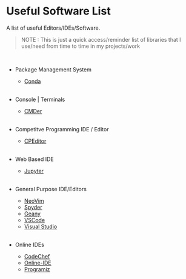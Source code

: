 # Useful Software List
A list of useful Editors/IDEs/Software. 

> NOTE : This is just a quick access/reminder list of libraries that I use/need from time to time in my projects/work

</br>

- Package Management System
  - [Conda](https://docs.conda.io/projects/conda/en/latest/user-guide/install/windows.html)

  </br>

- Console | Terminals
  - [CMDer](https://cmder.net/)

  </br>

- Competitve Programming IDE / Editor
  - [CPEditor](https://github.com/cpeditor/cpeditor)
  
  </br>

- Web Based IDE
  - [Jupyter](https://jupyter.org/)

  </br>

- General Purpose IDE/Editors
  - [NeoVim](https://github.com/neovim/neovim)
  - [Spyder](https://www.spyder-ide.org/)
  - [Geany](https://www.geany.org/)
  - [VSCode](https://code.visualstudio.com/)
  - [Visual Studio](https://visualstudio.microsoft.com/downloads/)

  </br>

- Online IDEs
  - [CodeChef](https://www.codechef.com/ide?itm_medium=navmenu&itm_campaign=ide)
  - [Online-IDE](https://www.online-ide.com/)
  - [Programiz](https://www.programiz.com/python-programming/online-compiler/)


  </br>
